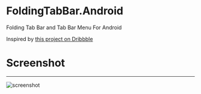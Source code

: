 # FoldingTabBar.Android

Folding Tab Bar and Tab Bar Menu For Android 

Inspired by [this project on Dribbble](https://dribbble.com/shots/2003376-Tab-Bar-Animation)

# Screenshot
-------------------------
![screenshot](https://github.com/tosslife/FoldingTabBar.Android/blob/master/simple.gif)
